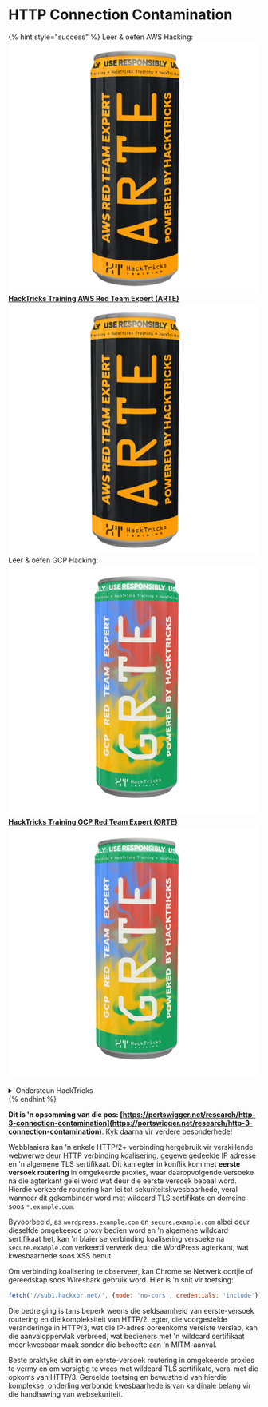 # HTTP Connection Contamination

{% hint style="success" %}
Leer & oefen AWS Hacking:<img src="/.gitbook/assets/arte.png" alt="" data-size="line">[**HackTricks Training AWS Red Team Expert (ARTE)**](https://training.hacktricks.xyz/courses/arte)<img src="/.gitbook/assets/arte.png" alt="" data-size="line">\
Leer & oefen GCP Hacking: <img src="/.gitbook/assets/grte.png" alt="" data-size="line">[**HackTricks Training GCP Red Team Expert (GRTE)**<img src="/.gitbook/assets/grte.png" alt="" data-size="line">](https://training.hacktricks.xyz/courses/grte)

<details>

<summary>Ondersteun HackTricks</summary>

* Kyk na die [**subskripsie planne**](https://github.com/sponsors/carlospolop)!
* **Sluit aan by die** 💬 [**Discord groep**](https://discord.gg/hRep4RUj7f) of die [**telegram groep**](https://t.me/peass) of **volg** ons op **Twitter** 🐦 [**@hacktricks\_live**](https://twitter.com/hacktricks\_live)**.**
* **Deel hacking truuks deur PRs in te dien na die** [**HackTricks**](https://github.com/carlospolop/hacktricks) en [**HackTricks Cloud**](https://github.com/carlospolop/hacktricks-cloud) github repos.

</details>
{% endhint %}

**Dit is 'n opsomming van die pos: [https://portswigger.net/research/http-3-connection-contamination](https://portswigger.net/research/http-3-connection-contamination)**. Kyk daarna vir verdere besonderhede!

Webblaaiers kan 'n enkele HTTP/2+ verbinding hergebruik vir verskillende webwerwe deur [HTTP verbinding koalisering](https://daniel.haxx.se/blog/2016/08/18/http2-connection-coalescing), gegewe gedeelde IP adresse en 'n algemene TLS sertifikaat. Dit kan egter in konflik kom met **eerste versoek routering** in omgekeerde proxies, waar daaropvolgende versoeke na die agterkant gelei word wat deur die eerste versoek bepaal word. Hierdie verkeerde routering kan lei tot sekuriteitskwesbaarhede, veral wanneer dit gekombineer word met wildcard TLS sertifikate en domeine soos `*.example.com`.

Byvoorbeeld, as `wordpress.example.com` en `secure.example.com` albei deur dieselfde omgekeerde proxy bedien word en 'n algemene wildcard sertifikaat het, kan 'n blaier se verbinding koalisering versoeke na `secure.example.com` verkeerd verwerk deur die WordPress agterkant, wat kwesbaarhede soos XSS benut.

Om verbinding koalisering te observeer, kan Chrome se Netwerk oortjie of gereedskap soos Wireshark gebruik word. Hier is 'n snit vir toetsing:
```javascript
fetch('//sub1.hackxor.net/', {mode: 'no-cors', credentials: 'include'}).then(()=>{ fetch('//sub2.hackxor.net/', {mode: 'no-cors', credentials: 'include'}) })
```
Die bedreiging is tans beperk weens die seldsaamheid van eerste-versoek routering en die kompleksiteit van HTTP/2. egter, die voorgestelde veranderinge in HTTP/3, wat die IP-adres ooreenkoms vereiste verslap, kan die aanvaloppervlak verbreed, wat bedieners met 'n wildcard sertifikaat meer kwesbaar maak sonder die behoefte aan 'n MITM-aanval.

Beste praktyke sluit in om eerste-versoek routering in omgekeerde proxies te vermy en om versigtig te wees met wildcard TLS sertifikate, veral met die opkoms van HTTP/3. Gereelde toetsing en bewustheid van hierdie komplekse, onderling verbonde kwesbaarhede is van kardinale belang vir die handhawing van websekuriteit.
